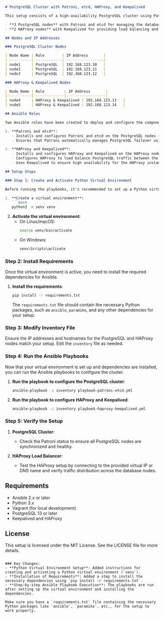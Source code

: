 ```markdown
# PostgreSQL Cluster with Patroni, etcd, HAProxy, and Keepalived

This setup consists of a high-availability PostgreSQL cluster using Patroni for automatic failover, etcd for consensus, and HAProxy for load balancing. The cluster consists of the following nodes:

- **3 PostgreSQL nodes** with Patroni and etcd for managing the database cluster.
- **2 HAProxy nodes** with Keepalived for providing load balancing and high availability for client connections.

## Nodes and IP Addresses

### PostgreSQL Cluster Nodes

| Node Name | Role        | IP Address       |
|-----------|-------------|------------------|
| node1     | PostgreSQL  | 192.168.123.10   |
| node2     | PostgreSQL  | 192.168.123.11   |
| node3     | PostgreSQL  | 192.168.123.12   |

### HAProxy & Keepalived Nodes

| Node Name | Role         | IP Address       |
|-----------|--------------|------------------|
| node4     | HAProxy & Keepalived | 192.168.123.13   |
| node5     | HAProxy & Keepalived | 192.168.123.14   |

## Ansible Roles

Two Ansible roles have been created to deploy and configure the components of this setup:

1. **Patroni and etcd**:
   - Installs and configures Patroni and etcd on the PostgreSQL nodes (node1, node2, node3).
   - Ensures that Patroni automatically manages PostgreSQL failover using etcd for cluster state management.

2. **HAProxy and Keepalived**:
   - Installs and configures HAProxy and Keepalived on the HAProxy nodes (node4, node5).
   - Configures HAProxy to load balance PostgreSQL traffic between the three database nodes.
   - Uses Keepalived to ensure high availability for the HAProxy instances.

## Setup Steps

### Step 1: Create and Activate Python Virtual Environment

Before running the playbooks, it's recommended to set up a Python virtual environment to manage dependencies. This ensures a clean setup without interfering with your system Python packages.

1. **Create a virtual environment**:
   ```bash
   python3 -m venv venv
   ```

2. **Activate the virtual environment**:
   - On Linux/macOS:
     ```bash
     source venv/bin/activate
     ```
   - On Windows:
     ```bash
     venv\Scripts\activate
     ```

### Step 2: Install Requirements

Once the virtual environment is active, you need to install the required dependencies for Ansible.

1. **Install the requirements**:
   ```bash
   pip install -r requirements.txt
   ```

   The `requirements.txt` file should contain the necessary Python packages, such as `ansible`, `paramiko`, and any other dependencies for your setup.

### Step 3: Modify Inventory File

Ensure the IP addresses and hostnames for the PostgreSQL and HAProxy nodes match your setup. Edit the `inventory` file as needed.

### Step 4: Run the Ansible Playbooks

Now that your virtual environment is set up and dependencies are installed, you can run the Ansible playbooks to configure the cluster.

1. **Run the playbook to configure the PostgreSQL cluster**:
   ```bash
   ansible-playbook -i inventory playbook-patroni-etcd.yml
   ```

2. **Run the playbook to configure HAProxy and Keepalived**:
   ```bash
   ansible-playbook -i inventory playbook-haproxy-keepalived.yml
   ```

### Step 5: Verify the Setup

1. **PostgreSQL Cluster**:
   - Check the Patroni status to ensure all PostgreSQL nodes are synchronized and healthy.

2. **HAProxy Load Balancer**:
   - Test the HAProxy setup by connecting to the provided virtual IP or DNS name and verify traffic distribution across the database nodes.

## Requirements

- Ansible 2.x or later
- Python 3.x
- Vagrant (for local development)
- PostgreSQL 13 or later
- Keepalived and HAProxy

## License

This setup is licensed under the MIT License. See the LICENSE file for more details.
```

### Key Changes:
- **Python Virtual Environment Setup**: Added instructions for creating and activating a Python virtual environment (`venv`).
- **Installation of Requirements**: Added a step to install the necessary dependencies using `pip install -r requirements.txt`.
- **Step-by-step Ansible Playbook Execution**: The playbooks are run after setting up the virtual environment and installing the dependencies.

Make sure you have a `requirements.txt` file containing the necessary Python packages like `ansible`, `paramiko`, etc., for the setup to work properly.